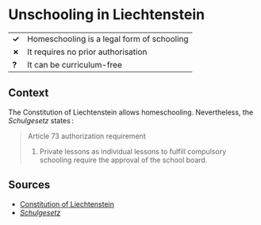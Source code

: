 # Unschooling in Liechtenstein
| | |
|-|-|
| __✓__ | Homeschooling is a legal form of schooling |
| __✗__ | It requires no prior authorisation |
| __?__ | It can be curriculum-free |

## Context

The Constitution of Liechtenstein allows homeschooling.
Nevertheless, the _Schulgesetz_ states :

> Article 73
> authorization requirement
> 1) Private lessons as individual lessons to fulfill compulsory schooling require the approval of the school board.

## Sources

* [Constitution of Liechtenstein](https://www.gesetze.li/konso/1921015000?search_text=verfassung&search_loc=text&lrnr=&lgblid_von=&observe_date=02.09.2021)
* [_Schulgesetz_](https://www.gesetze.li/konso/1972007000)
